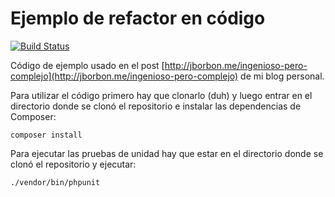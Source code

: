 # Ejemplo de refactor en código

[![Build Status](https://travis-ci.org/dexbarrett/plugin-encoder-refactor.svg?branch=master)](https://travis-ci.org/dexbarrett/plugin-encoder-refactor)

Código de ejemplo usado en el post [http://jborbon.me/ingenioso-pero-complejo](http://jborbon.me/ingenioso-pero-complejo) de mi blog personal.

Para utilizar el código primero hay que clonarlo (duh) y luego entrar en el directorio donde se clonó el repositorio e instalar las dependencias de Composer:

```
composer install
```

Para ejecutar las pruebas de unidad hay que estar en el directorio donde se clonó el repositorio y ejecutar:

```
./vendor/bin/phpunit
```